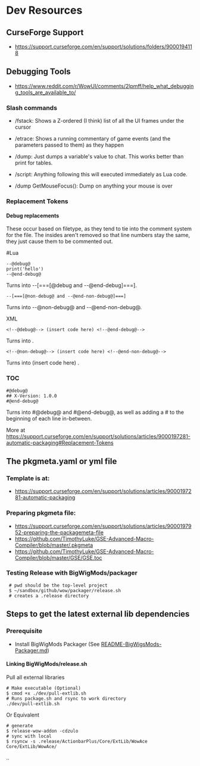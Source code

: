 # Dev Resources

## CurseForge Support
- https://support.curseforge.com/en/support/solutions/folders/9000194118

## Debugging Tools
- https://www.reddit.com/r/WowUI/comments/2lpmff/help_what_debugging_tools_are_available_to/

### Slash commands

- /fstack: Shows a Z-ordered (I think) list of all the UI frames under the cursor

- /etrace: Shows a running commentary of game events (and the parameters passed to them) as they happen

- /dump: Just dumps a variable's value to chat. This works better than print for tables.

- /script: Anything following this will executed immediately as Lua code.
  
- /dump GetMouseFocus(): Dump on anything your mouse is over

### Replacement Tokens

#### Debug replacements

These occur based on filetype, as they tend to tie into the comment system for the file.
The insides aren't removed so that line numbers stay the same, they just cause them to be commented out.



#Lua

```text
--@debug@ 
print('hello')
--@end-debug@
```

Turns into --[===[@debug and --@end-debug]===].

```text
--[===[@non-debug@ and --@end-non-debug@]===]
```

Turns into --@non-debug@ and --@end-non-debug@.


XML

```text
<!--@debug@--> (insert code here) <!--@end-debug@-->
```
Turns into <!--@debug (insert code here) @end-debug@-->.


```text
<!--@non-debug@--> (insert code here) <!--@end-non-debug@-->
```
Turns into <!--@non-debug@--> (insert code here) <!--@end-non-debug@-->.



### TOC

```text
#@debug@
## X-Version: 1.0.0
#@end-debug@
```
Turns into #@debug@ and #@end-debug@, as well as adding a # to the beginning of each line in-between.

More at https://support.curseforge.com/en/support/solutions/articles/9000197281-automatic-packaging#Replacement-Tokens

## The pkgmeta.yaml or yml file

### Template is at:
- https://support.curseforge.com/en/support/solutions/articles/9000197281-automatic-packaging

### Preparing pkgmeta file:
- https://support.curseforge.com/en/support/solutions/articles/9000197952-preparing-the-packagemeta-file
- https://github.com/TimothyLuke/GSE-Advanced-Macro-Compiler/blob/master/.pkgmeta
- https://github.com/TimothyLuke/GSE-Advanced-Macro-Compiler/blob/master/GSE/GSE.toc


### Testing Release with BigWigMods/packager
```shell
 # pwd should be the top-level project
 $ ~/sandbox/github/wow/packager/release.sh
 # creates a .release directory
```

## Steps to get the latest external lib dependencies

### Prerequisite
- Install BigWigMods Packager  (See [README-BigWigsMods-Packager.md](README-BigWigsMods-Packager.md))

#### Linking BigWigMods/release.sh

Pull all external libraries
```shell
# Make executable (Optional)
$ cmod +x ./dev/pull-extlib.sh
# Runs package.sh and rsync to work directory
./dev/pull-extlib.sh
```

Or Equivalent

```shell
# generate
$ release-wow-addon -cdzulo
# sync with local
$ rsyncw -s .release/ActionbarPlus/Core/ExtLib/WowAce Core/ExtLib/WowAce/
```
..